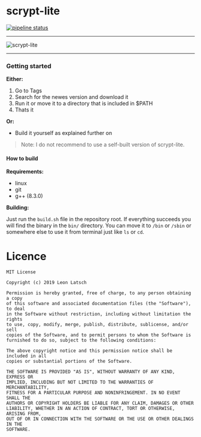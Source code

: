 # scrypt-lite

[![pipeline status](https://gitlab.com/leonlatsch/scrypt-lite/badges/master/pipeline.svg)](https://gitlab.com/leonlatsch/scrypt-lite/commits/master)

----

![scrypt-lite](/uploads/9ae2e6c411030ca3af9abe049081c09f/scrypt.png)

----

### Getting started

**Either:**

1. Go to Tags
2. Search for the newes version and download it
3. Run it or move it to a directory that is included in $PATH
4. Thats it

**Or:**

- Build it yourself as explained further on

> Note: I do not recommend to use a self-built version of scrypt-lite.



#### How to build



**Requirements:**

- linux
- git
- g++ (8.3.0)



**Building:**

Just run the `build.sh` file in the repository root. If everything succeeds you will find the binary in the `bin/` directory. You can move it to `/bin` or `/sbin` or somewhere else to use it from terminal just like `ls` or `cd`.

Licence
=======

    MIT License

    Copyright (c) 2019 Leon Latsch

    Permission is hereby granted, free of charge, to any person obtaining a copy
    of this software and associated documentation files (the "Software"), to deal
    in the Software without restriction, including without limitation the rights
    to use, copy, modify, merge, publish, distribute, sublicense, and/or sell
    copies of the Software, and to permit persons to whom the Software is
    furnished to do so, subject to the following conditions:

    The above copyright notice and this permission notice shall be included in all
    copies or substantial portions of the Software.

    THE SOFTWARE IS PROVIDED "AS IS", WITHOUT WARRANTY OF ANY KIND, EXPRESS OR
    IMPLIED, INCLUDING BUT NOT LIMITED TO THE WARRANTIES OF MERCHANTABILITY,
    FITNESS FOR A PARTICULAR PURPOSE AND NONINFRINGEMENT. IN NO EVENT SHALL THE
    AUTHORS OR COPYRIGHT HOLDERS BE LIABLE FOR ANY CLAIM, DAMAGES OR OTHER
    LIABILITY, WHETHER IN AN ACTION OF CONTRACT, TORT OR OTHERWISE, ARISING FROM,
    OUT OF OR IN CONNECTION WITH THE SOFTWARE OR THE USE OR OTHER DEALINGS IN THE
    SOFTWARE.
